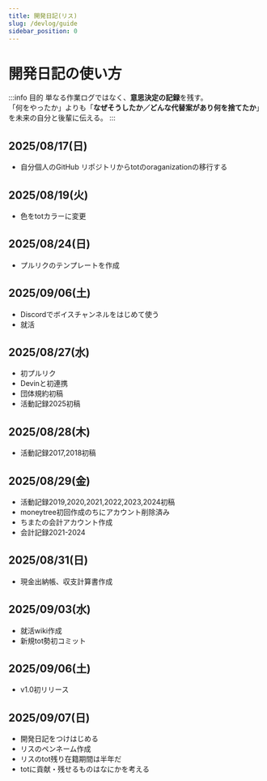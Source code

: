 ```yaml
---
title: 開発日記(リス)
slug: /devlog/guide
sidebar_position: 0
---
```


# 開発日記の使い方

:::info 目的
単なる作業ログではなく、**意思決定の記録**を残す。  
「何をやったか」よりも「**なぜそうしたか／どんな代替案があり何を捨てたか**」を未来の自分と後輩に伝える。
:::

## 2025/08/17(日)
- 自分個人のGitHub リポジトリからtotのoraganizationの移行する

## 2025/08/19(火)
- 色をtotカラーに変更

## 2025/08/24(日)
- プルリクのテンプレートを作成

## 2025/09/06(土)
- Discordでボイスチャンネルをはじめて使う
- 就活

## 2025/08/27(水)
- 初プルリク
- Devinと初連携
- 団体規約初稿
- 活動記録2025初稿

## 2025/08/28(木)
- 活動記録2017,2018初稿

## 2025/08/29(金)
- 活動記録2019,2020,2021,2022,2023,2024初稿
- moneytree初回作成のちにアカウント削除済み
- ちまたの会計アカウント作成
- 会計記録2021-2024

## 2025/08/31(日)
- 現金出納帳、収支計算書作成

## 2025/09/03(水)
- 就活wiki作成
- 新規tot勢初コミット

## 2025/09/06(土)
- v1.0初リリース

## 2025/09/07(日)
- 開発日記をつけはじめる
- リスのペンネーム作成
- リスのtot残り在籍期間は半年だ
- totに貢献・残せるものはなにかを考える